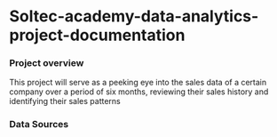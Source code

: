 # Soltec-academy-data-analytics-project-documentation

### Project overview

This project will serve as a peeking eye into the sales data of a certain company over a period of six months, reviewing their sales history and identifying their sales patterns

### Data Sources


